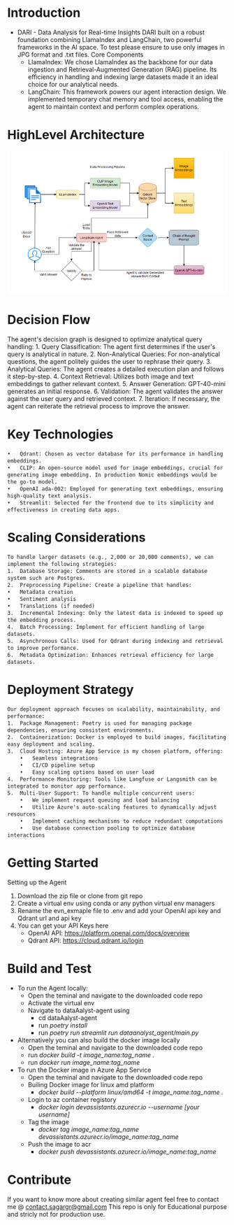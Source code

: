 # Introduction 
- DARI - Data Analysis for Real-time Insights 
DARI built on a robust foundation combining LlamaIndex and LangChain, two powerful frameworks in the AI space. To test please ensure to use only images in JPG format and .txt files.
Core Components
    - LlamaIndex: We chose LlamaIndex as the backbone for our data ingestion and Retrieval-Augmented Generation (RAG) pipeline. Its efficiency in handling and indexing large datasets made it an ideal choice for our analytical needs.
    - LangChain: This framework powers our agent interaction design. We implemented temporary chat memory and tool access, enabling the agent to maintain context and perform complex operations.

# HighLevel Architecture
![Architecture](image.png)

# Decision Flow
The agent's decision graph is designed to optimize analytical query handling:
    1.	Query Classification: The agent first determines if the user's query is analytical in nature.
    2.	Non-Analytical Queries: For non-analytical questions, the agent politely guides the user to rephrase their query.
    3.	Analytical Queries: The agent creates a detailed execution plan and follows it step-by-step.
    4.	Context Retrieval: Utilizes both image and text embeddings to gather relevant context.
    5.	Answer Generation: GPT-40-mini generates an initial response.
    6.	Validation: The agent validates the answer against the user query and retrieved context.
    7.	Iteration: If necessary, the agent can reiterate the retrieval process to improve the answer.

# Key Technologies
    •	Qdrant: Chosen as vector database for its performance in handling embeddings.
    •	CLIP: An open-source model used for image embeddings, crucial for generating image embedding. In production Nomic embeddings would be the go-to model.
    •	OpenAI ada-002: Employed for generating text embeddings, ensuring high-quality text analysis.
    •	Streamlit: Selected for the frontend due to its simplicity and effectiveness in creating data apps.
# Scaling Considerations
    To handle larger datasets (e.g., 2,000 or 20,000 comments), we can implement the following strategies:
    1.	Database Storage: Comments are stored in a scalable database system such are Postgres.
    2.	Preprocessing Pipeline: Create a pipeline that handles:
    •	Metadata creation
    •	Sentiment analysis
    •	Translations (if needed)
    3.	Incremental Indexing: Only the latest data is indexed to speed up the embedding process.
    4.	Batch Processing: Implement for efficient handling of large datasets.
    5.	Asynchronous Calls: Used for Qdrant during indexing and retrieval to improve performance.
    6.	Metadata Optimization: Enhances retrieval efficiency for large datasets.
# Deployment Strategy
    Our deployment approach focuses on scalability, maintainability, and performance:
    1.	Package Management: Poetry is used for managing package dependencies, ensuring consistent environments.
    2.	Containerization: Docker is employed to build images, facilitating easy deployment and scaling.
    3.	Cloud Hosting: Azure App Service is my chosen platform, offering:
        •	Seamless integrations
        •	CI/CD pipeline setup
        •	Easy scaling options based on user load
    4.	Performance Monitoring: Tools like Langfuse or Langsmith can be integrated to monitor app performance.
    5.	Multi-User Support: To handle multiple concurrent users:
        •	We implement request queuing and load balancing
        •	Utilize Azure's auto-scaling features to dynamically adjust resources
        •	Implement caching mechanisms to reduce redundant computations
        •	Use database connection pooling to optimize database interactions



# Getting Started
Setting up the Agent
1.	Download the zip file or clone from git repo
2.	Create a virtual env using conda or any python virtual env managers
3.	Rename the evn_exmaple file to .env and add your OpenAI api key and Qdrant url and api key
4.	You can get your API Keys here
    - OpenAI API: https://platform.openai.com/docs/overview
    - Qdrant API: https://cloud.qdrant.io/login

# Build and Test
- To run the Agent locally:
    - Open the teminal and navigate to the downloaded code repo
    - Activate the virtual env 
    - Navigate to dataAalyst-agent using 
        - cd dataAalyst-agent
        - run *poetry install*
        - run *poetry run streamlit run dataanalyst_agent/main.py*
- Alternatively you can also build the docker image locally
    - Open the teminal and navigate to the downloaded code repo
    - run *docker build -t image_name:tag_name .*
    - run *docker run image_name:tag_name*
- To run the Docker image in Azure App Service
    - Open the teminal and navigate to the downloaded code repo
    - Builing Docker image for linux amd platform
        - *docker build --platform linux/amd64 -t image_name:tag_name .* 
    - Login to az container registory
        - *docker login devassistants.azurecr.io --username [your username]*
    - Tag the image
        - *docker tag image_name:tag_name devassistants.azurecr.io/image_name:tag_name*
    - Push the image to acr
        - *docker push devassistants.azurecr.io/image_name:tag_name*
# Contribute

If you want to know more about creating similar agent feel free to contact me @ contact.sagargr@gmail.com 
This repo is only for Educational purpose and stricly not for production use.
